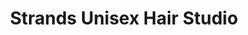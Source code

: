 ---
title: "Strands Unisex Hair Studio"
url: /newbridge/strands-unisex-hair-studio/
shop: hairdresser
---